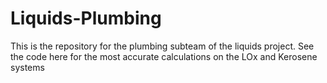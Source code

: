 # Liquids-Plumbing
This is the repository for the plumbing subteam of the liquids project. See the code here for the most accurate calculations on the LOx and Kerosene systems
